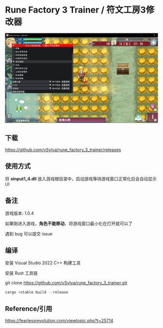 # Rune Factory 3 Trainer / 符文工房3修改器

![hello](res/trainer.png)

## 下载

https://github.com/vSylva/rune_factory_3_trainer/releases

## 使用方式

将 **xinput1_4.dll** 放入游戏根目录中，启动游戏等待游戏窗口正常化后会自动显示UI

## 备注

游戏版本: 1.0.4

如果刚进入游戏，**角色不能移动**，将游戏窗口最小化在打开就可以了

遇到 bug 可以提交 issue

## 编译

安装 Visual Studio 2022 C++ 构建工具

安装 Rust 工具链

git clone https://github.com/vSylva/rune_factory_3_trainer.git

```rust
cargo +stable build --release
```

## Reference/引用

https://fearlessrevolution.com/viewtopic.php?t=25714

